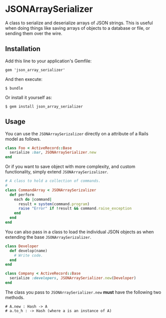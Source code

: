 # JSONArraySerializer

A class to serialize and deserialize arrays of JSON strings. This is useful when doing things like saving arrays of objects to a database or file, or sending them over the wire.

## Installation

Add this line to your application's Gemfile:

    gem 'json_array_serializer'

And then execute:

    $ bundle

Or install it yourself as:

    $ gem install json_array_serializer

## Usage

You can use the `JSONArraySerizalizer` directly on a attribute of a Rails model as follows.

```ruby
class Foo < ActiveRecord::Base
  serialize :bar, JSONArraySerializer.new
end
```

Or if you want to save object with more complexity, and custom functionality, simply extend `JSONArraySerizalizer`.

```ruby
# A class to hold a collection of commands.
#
class CommandArray < JSONArraySerizalizer
  def perform
    each do |command|
      result = system(command.program)
      raise "Error" if !result && command.raise_exception
    end
  end
end
```

You can also pass in a class to load the individual JSON objects as when extending the base `JSONArraySerizalizer`.

```ruby
class Developer
  def develop(name)
    # Write code.
  end
end

class Company < ActiveRecord::Base
  serialize :developers, JSONArraySerializer.new(Developer)
end
```

The class you pass to `JSONArraySerializer.new` __must__ have the following two methods.

```
# A.new : Hash -> A
# a.to_h : -> Hash (where a is an instance of A)
```